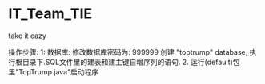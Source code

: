 # IT_Team_TIE
take it eazy

操作步骤:
1:
数据库:
    修改数据库密码为: 999999
    创建 "toptrump" database,
    执行根目录下.SQL文件里的建表和建主键自增序列的语句.
2.
运行(default)包里"TopTrump.java"启动程序    

